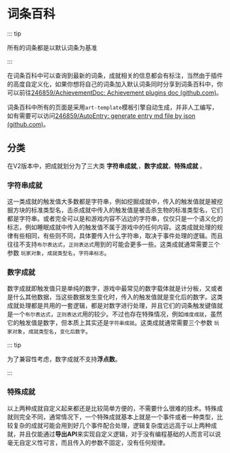 # 词条百科

::: tip

所有的词条都是以默认词条为基准

:::

在词条百科中可以查询到最新的词条，成就相关的信息都会有标注，当然由于插件的高度自定义化，如果你想将自己的词条加入默认词条同时分享到词条百科中，你可以前往[246859/AchievementDoc: Achievement plugins doc (github.com)](https://github.com/246859/AchievementDoc)。

词条百科中所有的页面是采用`art-template`模板引擎自动生成，并非人工编写，如有需要可以访问[246859/AutoEntry: generate entry md file by json (github.com)](https://github.com/246859/AutoEntry)。



## 分类

在V2版本中，把成就划分为了三大类 **字符串成就**,，**数字成就**，**特殊成就** 。



### 字符串成就

这一类成就的触发值大多数都是字符串，例如挖掘成就中，传入的触发值就是被挖掘方块的标准类型名，击杀成就中传入的触发值是被击杀生物的标准类型名，它们都是字符串。或者完全可以是和游戏内容不沾边的字符串，仅仅只是一个语义化的标志，例如睡眠成就中传入的触发值不属于游戏中的任何内容。这类成就处理的规律有些相同，有些则不同，具体要传入什么字符串，取决于事件处理的逻辑。而且往往不支持`布尔表达式`，`正则表达式`用到的可能会更多一些。这类成就通常需要三个参数 `玩家对象`，`成就类型名`，`字符串标志`。



### 数字成就

数字成就即触发值只是单纯的数字，游戏中最常见的数字载体就是计分板，又或者是什么其他数据，当这些数据发生变化时，传入的触发值就是变化后的数字。这类成就处理都是共用的一套逻辑，都是对数字进行处理，并且它们的词条触发键值就是一个`布尔表达式`，`正则表达式`用的较少。不过也存在特殊情况，例如`维度成就`，虽然它的触发值是数字，但本质上其实还是`字符串成就`。这类成就通常需要三个参数 `玩家对象`，`成就类型名`，`变化后数字`。

::: tip

为了兼容性考虑，数字成就不支持**浮点数**。

:::



### 特殊成就

以上两种成就自定义起来都还是比较简单方便的，不需要什么很难的技术。特殊成就则完全不同，通常情况下，一个特殊成就基本上就是一个事件或者一种类型，比较复杂的成就可能会用到好几个事件配合处理，逻辑复杂度远远高于以上两种成就，并且仅能通过**导出API**来实现自定义逻辑，对于没有编程基础的人而言可以说毫无自定义性可言，而且传入的参数不固定，没有任何规律。